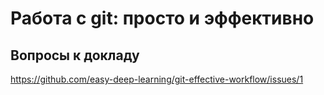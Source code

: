 # Работа с git: просто и эффективно

## Вопросы к докладу
https://github.com/easy-deep-learning/git-effective-workflow/issues/1
